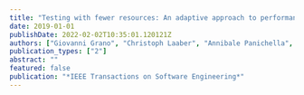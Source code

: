 ```yaml
---
title: "Testing with fewer resources: An adaptive approach to performance-aware test case generation"
date: 2019-01-01
publishDate: 2022-02-02T10:35:01.120121Z
authors: ["Giovanni Grano", "Christoph Laaber", "Annibale Panichella", "Sebastiano Panichella"]
publication_types: ["2"]
abstract: ""
featured: false
publication: "*IEEE Transactions on Software Engineering*"
---
```



